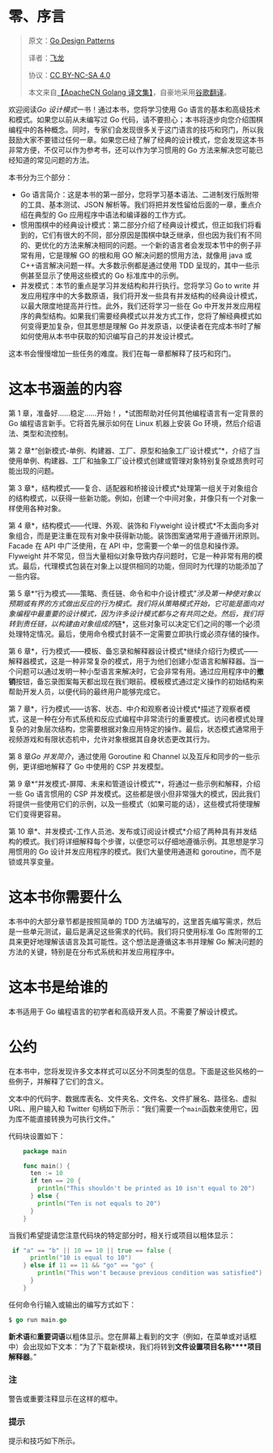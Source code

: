# 零、序言

> 原文：[Go Design Patterns](https://libgen.rs/book/index.php?md5=8A110D02C69060149D76F09768570714)
>
> 译者：[飞龙](https://github.com/wizardforcel)
> 
> 协议：[CC BY-NC-SA 4.0](http://creativecommons.org/licenses/by-nc-sa/4.0/)
> 
> 本文来自[【ApacheCN Golang 译文集】](https://github.com/apachecn/apachecn-golang-zh)，自豪地采用[谷歌翻译](https://translate.google.cn/)。

欢迎阅读*Go 设计模式*一书！通过本书，您将学习使用 Go 语言的基本和高级技术和模式。如果您以前从未编写过 Go 代码，请不要担心；本书将逐步向您介绍围棋编程中的各种概念。同时，专家们会发现很多关于这门语言的技巧和窍门，所以我鼓励大家不要错过任何一章。如果您已经了解了经典的设计模式，您会发现这本书非常方便，不仅可以作为参考书，还可以作为学习惯用的 Go 方法来解决您可能已经知道的常见问题的方法。

本书分为三个部分：

*   Go 语言简介：这是本书的第一部分，您将学习基本语法、二进制发行版附带的工具、基本测试、JSON 解析等。我们将把并发性留给后面的一章，重点介绍在典型的 Go 应用程序中语法和编译器的工作方式。
*   惯用围棋中的经典设计模式：第二部分介绍了经典设计模式，但正如我们将看到的，它们有很大的不同，部分原因是围棋中缺乏继承，但也因为我们有不同的、更优化的方法来解决相同的问题。一个新的语言者会发现本节中的例子非常有用，它是理解 GO 的根和用 GO 解决问题的惯用方法，就像用 java 或 C++语言解决问题一样。大多数示例都是通过使用 TDD 呈现的，其中一些示例甚至显示了使用这些模式的 Go 标准库中的示例。
*   并发模式：本节的重点是学习并发结构和并行执行。您将学习 Go to write 并发应用程序中的大多数原语，我们将开发一些具有并发结构的经典设计模式，以最大限度地提高并行性。此外，我们还将学习一些在 Go 中开发并发应用程序的典型结构。如果我们需要经典模式以并发方式工作，您将了解经典模式如何变得更加复杂，但其思想是理解 Go 并发原语，以便读者在完成本书时了解如何使用从本书中获取的知识编写自己的并发设计模式。

这本书会慢慢增加一些任务的难度。我们在每一章都解释了技巧和窍门。

# 这本书涵盖的内容

第 1 章，准备好……稳定……开始！，*试图帮助对任何其他编程语言有一定背景的 Go 编程语言新手。它将首先展示如何在 Linux 机器上安装 Go 环境，然后介绍语法、类型和流控制。

第 2 章*“创新模式-单例、构建器、工厂、原型和抽象工厂设计模式”*，介绍了当使用单例、构建器、工厂和抽象工厂设计模式创建或管理对象特别复杂或昂贵时可能出现的问题。

第 3 章*，结构模式——复合、适配器和桥接设计模式*处理第一组关于对象组合的结构模式，以获得一些新功能。例如，创建一个中间对象，并像只有一个对象一样使用各种对象。

第 4 章*，结构模式——代理、外观、装饰和 Flyweight 设计模式*不太面向多对象组合，而是更注重在现有对象中获得新功能。装饰图案通常用于遵循开闭原则。Facade 在 API 中广泛使用，在 API 中，您需要一个单一的信息和操作源。Flyweight 并不常见，但当大量相似对象导致内存问题时，它是一种非常有用的模式。最后，代理模式包装在对象上以提供相同的功能，但同时为代理的功能添加了一些内容。

第 5 章*“行为模式——策略、责任链、命令和中介设计模式”*涉及第一种使对象以预期或有界的方式做出反应的行为模式。我们将从策略模式开始，它可能是面向对象编程中最重要的设计模式，因为许多设计模式都与之有共同之处。然后，我们将转到责任链，以构建由对象组成的*链*，这些对象可以决定它们之间的哪一个必须处理特定情况。最后，使用命令模式封装不一定需要立即执行或必须存储的操作。

第 6 章*，行为模式——模板、备忘录和解释器设计模式*继续介绍行为模式——解释器模式，这是一种非常复杂的模式，用于为他们创建小型语言和解释器。当一个问题可以通过发明一种小型语言来解决时，它会非常有用。通过应用程序中的**撤销**按钮，备忘录图案每天都出现在我们眼前。模板模式通过定义操作的初始结构来帮助开发人员，以便代码的最终用户能够完成它。

第 7 章*，行为模式——访客、状态、中介和观察者设计模式*描述了观察者模式，这是一种在分布式系统和反应式编程中非常流行的重要模式。访问者模式处理复杂的对象层次结构，您需要根据对象应用特定的操作。最后，状态模式通常用于视频游戏和有限状态机中，允许对象根据其自身状态更改其行为。

第 8 章*Go 并发简介*，通过使用 Goroutine 和 Channel 以及互斥和同步的一些示例，更详细地解释了 Go 中使用的 CSP 并发模型。

第 9 章*“并发模式-屏障、未来和管道设计模式”*，将通过一些示例和解释，介绍一些 Go 语言惯用的 CSP 并发模式。这些都是很小但非常强大的模式，因此我们将提供一些使用它们的示例，以及一些模式（如果可能的话），这些模式将使理解它们变得更容易。

第 10 章*、并发模式-工作人员池、发布或订阅设计模式*介绍了两种具有并发结构的模式。我们将详细解释每个步骤，以便您可以仔细地遵循示例。其思想是学习用惯用的 Go 设计并发应用程序的模式。我们大量使用通道和 goroutine，而不是锁或共享变量。

# 这本书你需要什么

本书中的大部分章节都是按照简单的 TDD 方法编写的，这里首先编写需求，然后是一些单元测试，最后是满足这些需求的代码。我们将只使用标准 Go 库附带的工具来更好地理解该语言及其可能性。这个想法是遵循这本书并理解 Go 解决问题的方法的关键，特别是在分布式系统和并发应用程序中。

# 这本书是给谁的

本书适用于 Go 编程语言的初学者和高级开发人员。不需要了解设计模式。

# 公约

在本书中，您将发现许多文本样式可以区分不同类型的信息。下面是这些风格的一些例子，并解释了它们的含义。

文本中的代码字、数据库表名、文件夹名、文件名、文件扩展名、路径名、虚拟 URL、用户输入和 Twitter 句柄如下所示：“我们需要一个`main`函数来使用它，因为库不能直接转换为可执行文件。”

代码块设置如下：

```go
    package main

    func main() {
      ten := 10
      if ten == 20 {
        println("This shouldn't be printed as 10 isn't equal to 20")
      } else {
        println("Ten is not equals to 20")
      }
    }
```

当我们希望提请您注意代码块的特定部分时，相关行或项目以粗体显示：

```go
 if "a" == "b" || 10 == 10 || true == false {
      println("10 is equal to 10")
    } else if 11 == 11 && "go" == "go" {
        println("This won't because previous condition was satisfied")
      }
    }
```

任何命令行输入或输出的编写方式如下：

```go
$ go run main.go

```

**新术语**和**重要词语**以粗体显示。您在屏幕上看到的文字（例如，在菜单或对话框中）会出现如下文本：“为了下载新模块，我们将转到**文件****设置****项目名称****项目解释器**。”

### 注

警告或重要注释显示在这样的框中。

### 提示

提示和技巧如下所示。

